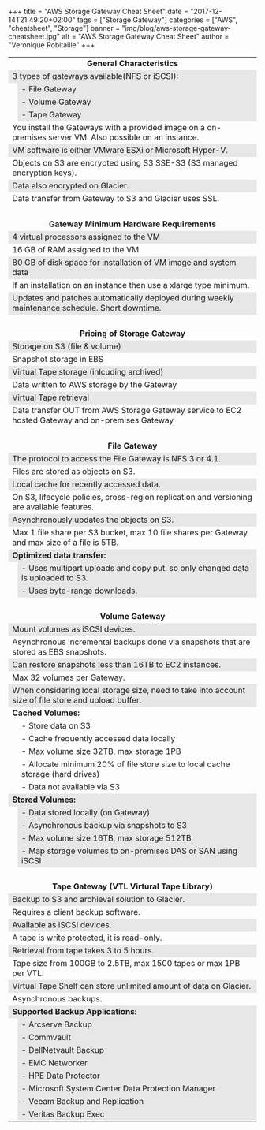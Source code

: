 +++
title = "AWS Storage Gateway Cheat Sheet"
date = "2017-12-14T21:49:20+02:00"
tags = ["Storage Gateway"]
categories = ["AWS", "cheatsheet", "Storage"]
banner = "img/blog/aws-storage-gateway-cheatsheet.jpg"
alt = "AWS Storage Gateway Cheat Sheet"
author = "Veronique Robitaille"
+++

<table>
	<tr>
		<td align="center" colspan="2"><b>General Characteristics</b></td>
	</tr>
	<tr>
		<td bgcolor="#E7E7E7" colspan="2">3 types of gateways available(NFS or iSCSI):</td>
	</tr>
	<tr>
		<td></td>
		<td bgcolor="#E7E7E7">- File Gateway</td>
	</tr>
	<tr>
		<td></td>
		<td bgcolor="#E7E7E7">- Volume Gateway</td>
	</tr>
	<tr>
		<td></td>
		<td bgcolor="#E7E7E7">- Tape Gateway</td>
	</tr>
		<tr>
		<td colspan="2">You install the Gateways with a provided image on a	on-premises server VM.  Also possible on an instance.</td>
	</tr>
	<tr>
		<td bgcolor="#E7E7E7" colspan="2">VM software is either VMware ESXi or Microsoft Hyper-V.</td>
	</tr>
	<tr>
		<td colspan="2">Objects on S3 are encrypted using S3 SSE-S3 (S3 managed encryption keys).</td>
	</tr>
	<tr>
		<td bgcolor="#E7E7E7" colspan="2">Data also encrypted on Glacier.</td>
	</tr>
	<tr>
		<td colspan="2">Data transfer from Gateway to S3 and Glacier uses SSL.</td>
	</tr>
	<tr>
		<td align="center" colspan="2">&nbsp;</td>
	</tr>
	<tr>
		<td align="center" colspan="2"><b>Gateway Minimum Hardware Requirements</b></td>
	</tr>
	<tr>
		<td bgcolor="#E7E7E7" colspan="2">4 virtual processors assigned to the VM</td>
	</tr>
	<tr>
		<td colspan="2">16 GB of RAM assigned to the VM</td>
	</tr>
	<tr>
		<td bgcolor="#E7E7E7" colspan="2">80 GB of disk space for installation of VM image and system data</td>
	</tr>
	<tr>
		<td colspan="2">If an installation on an instance then use a xlarge type minimum.</td>
	</tr>
	<tr>
		<td bgcolor="#E7E7E7" colspan="2">Updates and patches automatically deployed during weekly maintenance schedule.  Short downtime.</td>
	</tr>
	<tr>
		<td align="center" colspan="2">&nbsp;</td>
	</tr>
	<tr>
		<td align="center" colspan="2"><b>Pricing of Storage Gateway</b></td>
	</tr>
	<tr>
		<td bgcolor="#E7E7E7" colspan="2">Storage on S3 (file & volume)</td>
	</tr>
	<tr>
		<td colspan="2">Snapshot storage in EBS</td>
	</tr>
	<tr>
		<td bgcolor="#E7E7E7" colspan="2">Virtual Tape storage (inlcuding archived)</td>
	</tr>
	<tr>
		<td colspan="2">Data written to AWS storage by the Gateway</td>
	</tr>
	<tr>
		<td bgcolor="#E7E7E7" colspan="2">Virtual Tape retrieval</td>
	</tr>
	<tr>
		<td colspan="2">Data transfer OUT from AWS Storage Gateway service to EC2 hosted Gateway and on-premises Gateway</td>
	</tr>
	<tr>
		<td align="center" colspan="2">&nbsp;</td>
	</tr>
	<tr>
		<td align="center" colspan="2"><b>File Gateway</b></td>
	</tr>
	<tr>
		<td bgcolor="#E7E7E7" colspan="2">The protocol to access the File Gateway is NFS 3 or 4.1.</td>
	</tr>
	<tr>
		<td colspan="2">Files are stored as objects on S3.</td>
	</tr>
	<tr>
		<td bgcolor="#E7E7E7" colspan="2">Local cache for recently accessed data.</td>
	</tr>
	<tr>
		<td colspan="2">On S3, lifecycle policies, cross-region replication and versioning are available features.</td>
	</tr>
	<tr>
		<td bgcolor="#E7E7E7" colspan="2">Asynchronously updates the objects on S3.</td>
	</tr>
	<tr>
		<td colspan="2">Max 1 file share per S3 bucket, max 10 file shares per Gateway and max size of a file is 5TB.</td>
	</tr>
	<tr>
		<td bgcolor="#E7E7E7" colspan="2"><b>Optimized data transfer:</b></td>
	</tr>
	<tr>
		<td></td>
		<td bgcolor="#E7E7E7">- Uses multipart uploads and copy put, so only changed data is uploaded to S3.</td>
	</tr>
	<tr>
		<td></td>
		<td bgcolor="#E7E7E7">- Uses byte-range downloads.</td>
	</tr>
	<tr>
		<td align="center" colspan="2">&nbsp;</td>
	</tr>
	<tr>
		<td align="center" colspan="2"><b>Volume Gateway</b></td>
	</tr>
	<tr>
		<td bgcolor="#E7E7E7" colspan="2">Mount volumes as iSCSI devices.</td>
	</tr>
	<tr>
		<td colspan="2">Asynchronous incremental backups done via snapshots that are stored as EBS snapshots.</td>
	</tr>
	<tr>
		<td bgcolor="#E7E7E7" colspan="2">Can restore snapshots less than 16TB to EC2 instances.</td>
	</tr>
	<tr>
		<td colspan="2">Max 32 volumes per Gateway.</td>
	</tr>
	<tr>
		<td bgcolor="#E7E7E7" colspan="2">When considering local storage size, need to take into account size of file store and upload buffer.</td>
	</tr>
	<tr>
		<td colspan="2"><b>Cached Volumes:</b></td>
	</tr>
	<tr>
		<td></td>
		<td>- Store data on S3</td>
	</tr>
	<tr>
		<td></td>
		<td>- Cache frequently accessed data locally</td>
	</tr>
	<tr>
		<td></td>
		<td>- Max volume size 32TB, max storage 1PB</td>
	</tr>
	<tr>
		<td></td>
		<td>- Allocate minimum 20% of file store size to local cache storage (hard drives)</td>
	</tr>
	<tr>
		<td></td>
		<td>- Data not available via S3</td>
	</tr>
	<tr>
		<td bgcolor="#E7E7E7" colspan="2"><b>Stored Volumes:</b></td>
	</tr>
	<tr>
		<td></td>
		<td bgcolor="#E7E7E7">- Data stored locally (on Gateway)</td>
	</tr>
	<tr>
		<td></td>
		<td bgcolor="#E7E7E7">- Asynchronous backup via snapshots to S3</td>
	</tr>
	<tr>
		<td></td>
		<td bgcolor="#E7E7E7">- Max volume size 16TB, max storage 512TB</td>
	</tr>
	<tr>
		<td></td>
		<td bgcolor="#E7E7E7">- Map storage volumes to on-premises DAS or SAN using iSCSI</td>
	</tr>
	<tr>
		<td align="center" colspan="2">&nbsp;</td>
	</tr>	
	<tr>
		<td align="center" colspan="2"><b>Tape Gateway (VTL Virtural Tape Library)</b></td>
	</tr>
	<tr>
		<td bgcolor="#E7E7E7" colspan="2">Backup to S3 and archieval solution to Glacier.</td>
	</tr>
	<tr>
		<td colspan="2">Requires a client backup software.</td>
	</tr>
	<tr>
		<td bgcolor="#E7E7E7" colspan="2">Available as iSCSI devices.</td>
	</tr>
	<tr>
		<td colspan="2">A tape is write protected, it is read-only.</td>
	</tr>
	<tr>
		<td bgcolor="#E7E7E7" colspan="2">Retrieval from tape takes 3 to 5 hours.</td>
	</tr>
	<tr>
		<td colspan="2">Tape size from 100GB to 2.5TB, max 1500 tapes or max 1PB per VTL.</td>
	</tr>
	<tr>
		<td bgcolor="#E7E7E7" colspan="2">Virtual Tape Shelf can store unlimited amount of data on Glacier.</td>
	</tr>
	<tr>
		<td colspan="2">Asynchronous backups.</td>
	</tr>
	<tr>
		<td bgcolor="#E7E7E7" colspan="2"><b>Supported Backup Applications:</b></td>
	</tr>
	<tr>
		<td></td>
		<td bgcolor="#E7E7E7">- Arcserve Backup</td>
	</tr>
	<tr>
		<td></td>
		<td bgcolor="#E7E7E7">- Commvault</td>
	</tr>
	<tr>
		<td></td>
		<td bgcolor="#E7E7E7">- DellNetvault Backup</td>
	</tr>
	<tr>
		<td></td>
		<td bgcolor="#E7E7E7">- EMC Networker</td>
	</tr>
	<tr>
		<td></td>
		<td bgcolor="#E7E7E7">- HPE Data Protector</td>
	</tr>
	<tr>
		<td></td>
		<td bgcolor="#E7E7E7">- Microsoft System Center Data Protection Manager</td>
	</tr>
	<tr>
		<td></td>
		<td bgcolor="#E7E7E7">- Veeam Backup and Replication</td>
	</tr>
	<tr>
		<td></td>
		<td bgcolor="#E7E7E7">- Veritas Backup Exec</td>
	</tr>
</table>	
